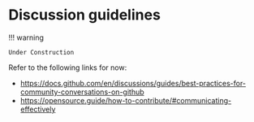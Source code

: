 # Discussion guidelines

!!! warning

    Under Construction

Refer to the following links for now:

- <https://docs.github.com/en/discussions/guides/best-practices-for-community-conversations-on-github>
- <https://opensource.guide/how-to-contribute/#communicating-effectively>

